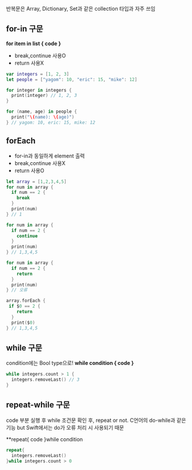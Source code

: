 반복문은 Array, Dictionary, Set과 같은 collection 타입과 자주 쓰임

## for-in 구문
**for item in list {
  code
}** 
* break,continue 사용O
* return 사용X

```swift
var integers = [1, 2, 3]
let people = ["yagom": 10, "eric": 15, "mike": 12]

for integer in integers {
  print(integer) // 1, 2, 3
}

for (name, age) in people {
  print("\(name): \(age)")
} // yagom: 10, eric: 15, mike: 12
```

## forEach
* for-in과 동일하게 element 출력
* break,continue 사용X
* return 사용O

```swift
let array = [1,2,3,4,5]
for num in array { 
  if num == 2 {
    break
  }
  print(num)
} // 1

for num in array { 
  if num == 2 {
    continue
  }
  print(num)
} // 1,3,4,5

for num in array { 
  if num == 2 {
    return
  }
  print(num)
} // 오류

array.forEach {
 if $0 == 2 {
    return
  }
  print($0)
} // 1,3,4,5

```

## while 구문
condition에는 Bool type으로! 
**while condition {
  code
}** 

```swift
while integers.count > 1 {
  integers.removeLast() // 3
}
```

## repeat-while 구문
code 부분 실행 후 while 조건문 확인 후, repeat or not. 
C언어의 do-while과 같은 기능 but Swift에서는 do가 오류 처리 시 사용되기 때문

**repeat{
  code
}while condition

```swift
repeat{
  integers.removeLast()
}while integers.count > 0
```

